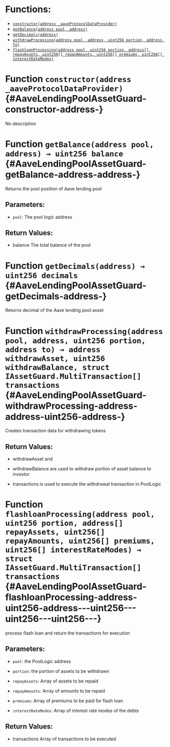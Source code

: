 

# Functions:
- [`constructor(address _aaveProtocolDataProvider)`](#AaveLendingPoolAssetGuard-constructor-address-)
- [`getBalance(address pool, address)`](#AaveLendingPoolAssetGuard-getBalance-address-address-)
- [`getDecimals(address)`](#AaveLendingPoolAssetGuard-getDecimals-address-)
- [`withdrawProcessing(address pool, address, uint256 portion, address to)`](#AaveLendingPoolAssetGuard-withdrawProcessing-address-address-uint256-address-)
- [`flashloanProcessing(address pool, uint256 portion, address[] repayAssets, uint256[] repayAmounts, uint256[] premiums, uint256[] interestRateModes)`](#AaveLendingPoolAssetGuard-flashloanProcessing-address-uint256-address---uint256---uint256---uint256---)



# Function `constructor(address _aaveProtocolDataProvider)` {#AaveLendingPoolAssetGuard-constructor-address-}
No description




# Function `getBalance(address pool, address) → uint256 balance` {#AaveLendingPoolAssetGuard-getBalance-address-address-}
Returns the pool position of Aave lending pool


## Parameters:
- `pool`: The pool logic address


## Return Values:
- balance The total balance of the pool


# Function `getDecimals(address) → uint256 decimals` {#AaveLendingPoolAssetGuard-getDecimals-address-}
Returns decimal of the Aave lending pool asset





# Function `withdrawProcessing(address pool, address, uint256 portion, address to) → address withdrawAsset, uint256 withdrawBalance, struct IAssetGuard.MultiTransaction[] transactions` {#AaveLendingPoolAssetGuard-withdrawProcessing-address-address-uint256-address-}
Creates transaction data for withdrawing tokens



## Return Values:
- withdrawAsset and

- withdrawBalance are used to withdraw portion of asset balance to investor

- transactions is used to execute the withdrawal transaction in PoolLogic












# Function `flashloanProcessing(address pool, uint256 portion, address[] repayAssets, uint256[] repayAmounts, uint256[] premiums, uint256[] interestRateModes) → struct IAssetGuard.MultiTransaction[] transactions` {#AaveLendingPoolAssetGuard-flashloanProcessing-address-uint256-address---uint256---uint256---uint256---}
process flash loan and return the transactions for execution


## Parameters:
- `pool`: the PoolLogic address

- `portion`: the portion of assets to be withdrawn

- `repayAssets`: Array of assets to be repaid

- `repayAmounts`: Array of amounts to be repaid

- `premiums`: Array of premiums to be paid for flash loan

- `interestRateModes`: Array of interest rate modes of the debts


## Return Values:
- transactions Array of transactions to be executed








